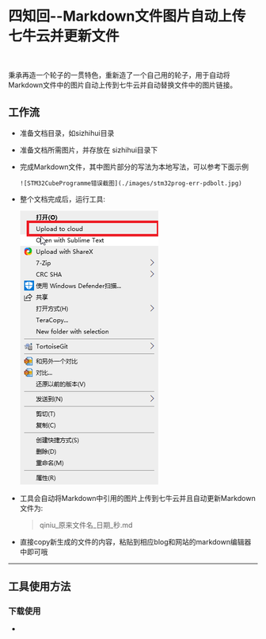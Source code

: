 # 四知回--Markdown文件图片自动上传七牛云并更新文件

&#8195;&#8195;

​ 秉承再造一个轮子的一贯特色，重新造了一个自己用的轮子，用于自动将Markdown文件中的图片自动上传到七牛云并自动替换文件中的图片链接。

##   工作流

-  准备文档目录，如sizhihui目录

- 准备文档所需图片，并存放在 sizhihui目录下

- 完成Markdown文件，其中图片部分的写法为本地写法，可以参考下面示例

  ```
  ![STM32CubeProgramme错误截图](./images/stm32prog-err-pdbolt.jpg)
  ```

- 整个文档完成后，运行工具:

  ![pdboltMarkdown图片自动上传更新工具菜单截图](./images/pdbolt-markdown-upload-menu.png)

-  工具会自动将Markdown中引用的图片上传到七牛云并且自动更新Markdown文件为:

   > qiniu_原来文件名_日期_秒.md

- 直接copy新生成的文件的内容，粘贴到相应blog和网站的markdown编辑器中即可哦

------

##   工具使用方法

### 下载使用

- 


